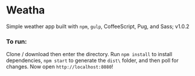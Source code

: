 # Weatha
Simple weather app built with `npm`, `gulp`, CoffeeScript, Pug, and Sass; v1.0.2

### To run:
Clone / download then enter the directory. Run `npm install` to install dependencies, `npm start` to generate the `dist\` folder, and then poll for changes. Now open `http://localhost:8080`!

